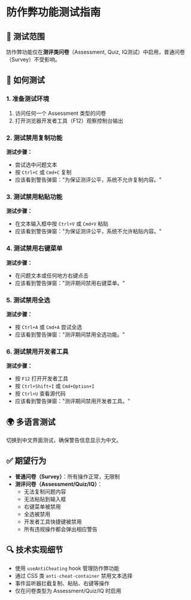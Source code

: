 # 防作弊功能测试指南

## 🎯 测试范围
防作弊功能仅在**测评类问卷**（Assessment, Quiz, IQ测试）中启用，普通问卷（Survey）不受影响。

## 🔧 如何测试

### 1. 准备测试环境
1. 访问任何一个 Assessment 类型的问卷
2. 打开浏览器开发者工具（F12）观察控制台输出

### 2. 测试禁用复制功能
**测试步骤：**
- 尝试选中问题文本
- 按 `Ctrl+C` 或 `Cmd+C` 复制
- 应该看到警告弹窗："为保证测评公平，系统不允许复制内容。"

### 3. 测试禁用粘贴功能
**测试步骤：**
- 在文本输入框中按 `Ctrl+V` 或 `Cmd+V` 粘贴
- 应该看到警告弹窗："为保证测评公平，系统不允许粘贴内容。"

### 4. 测试禁用右键菜单
**测试步骤：**
- 在问题文本或任何地方右键点击
- 应该看到警告弹窗："测评期间禁用右键菜单。"

### 5. 测试禁用全选
**测试步骤：**
- 按 `Ctrl+A` 或 `Cmd+A` 尝试全选
- 应该看到警告弹窗："测评期间禁用全选功能。"

### 6. 测试禁用开发者工具
**测试步骤：**
- 按 `F12` 打开开发者工具
- 按 `Ctrl+Shift+I` 或 `Cmd+Option+I`
- 按 `Ctrl+U` 查看源代码
- 应该看到警告弹窗："测评期间禁用开发者工具。"

## 🌍 多语言测试
切换到中文界面测试，确保警告信息显示为中文。

## ✅ 期望行为
- **普通问卷（Survey）**：所有操作正常，无限制
- **测评问卷（Assessment/Quiz/IQ）**：
  - 无法复制问题内容
  - 无法粘贴到输入框
  - 右键菜单被禁用
  - 全选被禁用
  - 开发者工具快捷键被禁用
  - 所有违规操作都会弹出相应警告

## 🔍 技术实现细节
- 使用 `useAntiCheating` hook 管理防作弊功能
- 通过 CSS 类 `anti-cheat-container` 禁用文本选择
- 事件监听器拦截复制、粘贴、右键等操作
- 仅在问卷类型为 Assessment/Quiz/IQ 时启用